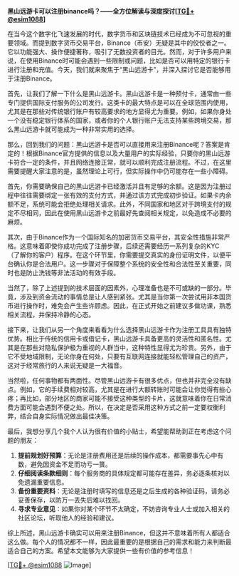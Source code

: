 **黑山远游卡可以注册binance吗？——全方位解读与深度探讨[[TG💪+ @esim1088](https://t.me/s/esim1088)]**

在当今这个数字化飞速发展的时代，数字货币和区块链技术已经成为不可忽视的重要领域。而提到数字货币交易平台，Binance（币安）无疑是其中的佼佼者之一。它以功能强大、操作便捷著称，吸引了无数投资者的目光。然而，对于许多用户来说，在使用Binance时可能会遇到一些限制或问题，比如是否可以用特定的银行卡进行注册和充值。今天，我们就来聚焦于“黑山远游卡”，并深入探讨它是否能够用于注册Binance。

首先，让我们了解一下什么是黑山远游卡。黑山远游卡是一种预付卡，通常由一些专门提供国际支付服务的公司发行。这类卡的最大特点是可以在全球范围内使用，尤其是在那些对传统银行账户有较高要求的地方显得尤为重要。例如，如果你身处一个没有稳定银行体系的国家，或者你的个人银行账户无法支持某些跨境交易，那么黑山远游卡就可能成为一种非常实用的选择。

那么，回到我们的问题：黑山远游卡是否可以直接用来注册Binance呢？答案是肯定的！根据Binance官方提供的信息以及大量用户的实际经验，只要你的黑山远游卡符合一定的条件，并且网络连接正常，就可以顺利完成注册流程。不过，在这里需要提醒大家注意的是，虽然理论上可行，但实际操作中仍可能存在一些小障碍。

首先，你需要确保自己的黑山远游卡已经激活并且有足够的余额。这是因为注册过程中往往需要绑定一张有效的支付方式，并通过该方式完成初步验证。如果卡内余额不足，系统可能会拒绝处理相关请求。此外，不同国家和地区对于跨境支付的规定不尽相同，因此在使用黑山远游卡之前最好先查阅相关规定，以免造成不必要的麻烦。

其次，由于Binance作为一个国际知名的加密货币交易平台，其安全性措施非常严格。这意味着即使你成功完成了注册步骤，后续还需要经历一系列复杂的KYC（了解你的客户）程序。在这个环节里，你需要提交真实的身份证明文件，以便平台确认你是合法用户。这一步骤对于保障整个系统的安全性和合法性至关重要，同时也是防止洗钱等非法活动的有效手段。

当然了，除了上述提到的技术层面的因素外，心理准备也是不可或缺的一部分。毕竟，涉及到资金流动的事情总是让人感到紧张。尤其是当你第一次尝试用非本国货币进行操作时，难免会产生些许顾虑。因此，在正式开始之前建议多做功课，熟悉相关流程，并保持冷静的心态。

接下来，让我们从另一个角度来看看为什么选择黑山远游卡作为注册工具具有独特优势。相比于传统的信用卡或借记卡，黑山远游卡具备更高的灵活性和匿名性。尤其是在那些对隐私保护极为重视的人群当中，这种特性显得尤为珍贵。另外，由于它不受地域限制，无论你身在何处，只要有互联网连接就能轻松管理自己的资产，这对于经常旅行的人来说无疑是一大福音。

当然啦，任何事物都有两面性。尽管黑山远游卡有很多优点，但也并非完全没有缺点。例如，它的手续费相对较高，尤其是在进行大额转账时可能会让你觉得有些心疼；再比如，部分地区的商家可能不接受这种类型的卡片，这就意味着你在日常消费方面可能会遇到不便之处。所以，在决定是否采用这种方式之前一定要权衡利弊，结合自身实际情况做出最佳决策。

最后，我想分享几个我个人认为很有价值的小贴士，希望能帮助到正在考虑这个问题的朋友：

1. **提前规划好预算**：无论是注册费用还是后续的操作成本，都需要事先心中有数，避免因资金不足而功亏一篑。
2. **仔细阅读条款细则**：每个服务商的具体规定都可能存在差异，务必逐条核对以免遗漏重要信息。
3. **备份重要资料**：无论是注册时填写的信息还是之后生成的各种验证码，请务必妥善保存，以防万一丢失后难以找回。
4. **寻求专业意见**：如果你对某个环节不太确定，不妨咨询专业人士或加入相关的社区论坛，听取他人的经验和建议。

综上所述，黑山远游卡确实可以用来注册Binance，但这并不意味着所有人都适合这么做。每个人的情况都不一样，因此最重要的是根据自己的需求和能力来判断最适合自己的方案。希望本文能够为大家提供一些有价值的参考信息！

[[TG💪+ @esim1088](https://t.me/s/esim1088) ![Image](https://i.postimg.cc/4NQfJmqS/Snipaste-2025-05-13-00-14-12.png)]